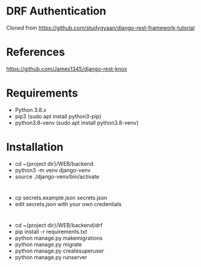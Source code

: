 # DRF Authentication

Cloned from https://github.com/studygyaan/django-rest-framework-tutorial

# References

https://github.com/James1345/django-rest-knox

# Requirements

* Python 3.8.x
* pip3 (sudo apt install python3-pip)
* python3.8-venv (sudo apt install python3.8-venv)


# Installation

* cd ~{project dir}/WEB/backend
* python3 -m venv django-venv
* source ./django-venv/bin/activate
#
* cp secrets.example.json secrets.json
* edit secrets.json with your own credentials
#
* cd ~{project dir}/WEB/backend/drf
* pip install -r requirements.txt
* python manage.py makemigrations
* python manage.py migrate
* python manage.py createsuperuser
* python manage.py runserver